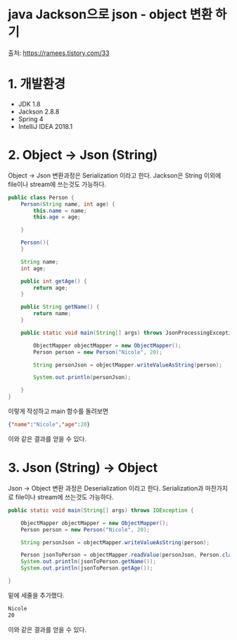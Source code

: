 # java Jackson으로 json - object 변환 하기

출처: https://ramees.tistory.com/33



# 1. 개발환경

- JDK 1.8
- Jackson 2.8.8
- Spring 4
- IntelliJ IDEA 2018.1

# 2. Object -> Json (String)

Object -> Json 변환과정은 Serialization 이라고 한다. Jackson은 String 이외에 file이나 stream에 쓰는것도 가능하다.

 

```java
public class Person {
    Person(String name, int age) {
        this.name = name;
        this.age = age;

    }

    Person(){
    }

    String name;
    int age;

    public int getAge() {
        return age;
    }

    public String getName() {
        return name;
    }

    public static void main(String[] args) throws JsonProcessingException {

        ObjectMapper objectMapper = new ObjectMapper();
        Person person = new Person("Nicole", 20);

        String personJson = objectMapper.writeValueAsString(person);

        System.out.println(personJson);

    }
}
```

 

이렇게 작성하고 main 함수를 돌려보면 

 

```json
{"name":"Nicole","age":20}  
```

 

이와 같은 결과를 얻을 수 있다.

 

 

# 3. Json (String) -> Object

Json -> Object 변환 과정은 Deserialization 이라고 한다. Serialization과 마찬가지로 file이나 stream에 쓰는것도 가능하다.

 

```java
public static void main(String[] args) throws IOException {

    ObjectMapper objectMapper = new ObjectMapper();
    Person person = new Person("Nicole", 20);

    String personJson = objectMapper.writeValueAsString(person);

    Person jsonToPerson = objectMapper.readValue(personJson, Person.class);
    System.out.println(jsonToPerson.getName());
    System.out.println(jsonToPerson.getAge());

}
```

 

밑에 세줄을 추가했다.

 

```bash
Nicole
20
```

 

이와 같은 결과를 얻을 수 있다.